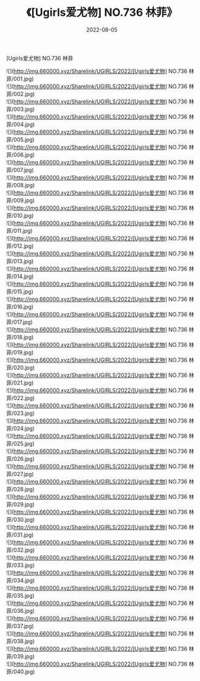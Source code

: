 ﻿---
layout: post
title:  《[Ugirls爱尤物] NO.736 林菲》
date:   2022-08-05
img: http://img.660000.xyz/Sharelink/UGIRLS/2022/[Ugirls爱尤物] NO.736 林菲/000.jpg
categories: [美女, 清纯, 唯美]
---

[Ugirls爱尤物] NO.736 林菲

 ![](http://img.660000.xyz/Sharelink/UGIRLS/2022/[Ugirls爱尤物] NO.736 林菲/001.jpg) <br>![](http://img.660000.xyz/Sharelink/UGIRLS/2022/[Ugirls爱尤物] NO.736 林菲/002.jpg) <br>![](http://img.660000.xyz/Sharelink/UGIRLS/2022/[Ugirls爱尤物] NO.736 林菲/003.jpg) <br>![](http://img.660000.xyz/Sharelink/UGIRLS/2022/[Ugirls爱尤物] NO.736 林菲/004.jpg) <br>![](http://img.660000.xyz/Sharelink/UGIRLS/2022/[Ugirls爱尤物] NO.736 林菲/005.jpg) <br>![](http://img.660000.xyz/Sharelink/UGIRLS/2022/[Ugirls爱尤物] NO.736 林菲/006.jpg) <br>![](http://img.660000.xyz/Sharelink/UGIRLS/2022/[Ugirls爱尤物] NO.736 林菲/007.jpg) <br>![](http://img.660000.xyz/Sharelink/UGIRLS/2022/[Ugirls爱尤物] NO.736 林菲/008.jpg) <br>![](http://img.660000.xyz/Sharelink/UGIRLS/2022/[Ugirls爱尤物] NO.736 林菲/009.jpg) <br>![](http://img.660000.xyz/Sharelink/UGIRLS/2022/[Ugirls爱尤物] NO.736 林菲/010.jpg) <br>![](http://img.660000.xyz/Sharelink/UGIRLS/2022/[Ugirls爱尤物] NO.736 林菲/011.jpg) <br>![](http://img.660000.xyz/Sharelink/UGIRLS/2022/[Ugirls爱尤物] NO.736 林菲/012.jpg) <br>![](http://img.660000.xyz/Sharelink/UGIRLS/2022/[Ugirls爱尤物] NO.736 林菲/013.jpg) <br>![](http://img.660000.xyz/Sharelink/UGIRLS/2022/[Ugirls爱尤物] NO.736 林菲/014.jpg) <br>![](http://img.660000.xyz/Sharelink/UGIRLS/2022/[Ugirls爱尤物] NO.736 林菲/015.jpg) <br>![](http://img.660000.xyz/Sharelink/UGIRLS/2022/[Ugirls爱尤物] NO.736 林菲/016.jpg) <br>![](http://img.660000.xyz/Sharelink/UGIRLS/2022/[Ugirls爱尤物] NO.736 林菲/017.jpg) <br>![](http://img.660000.xyz/Sharelink/UGIRLS/2022/[Ugirls爱尤物] NO.736 林菲/018.jpg) <br>![](http://img.660000.xyz/Sharelink/UGIRLS/2022/[Ugirls爱尤物] NO.736 林菲/019.jpg) <br>![](http://img.660000.xyz/Sharelink/UGIRLS/2022/[Ugirls爱尤物] NO.736 林菲/020.jpg) <br>![](http://img.660000.xyz/Sharelink/UGIRLS/2022/[Ugirls爱尤物] NO.736 林菲/021.jpg) <br>![](http://img.660000.xyz/Sharelink/UGIRLS/2022/[Ugirls爱尤物] NO.736 林菲/022.jpg) <br>![](http://img.660000.xyz/Sharelink/UGIRLS/2022/[Ugirls爱尤物] NO.736 林菲/023.jpg) <br>![](http://img.660000.xyz/Sharelink/UGIRLS/2022/[Ugirls爱尤物] NO.736 林菲/024.jpg) <br>![](http://img.660000.xyz/Sharelink/UGIRLS/2022/[Ugirls爱尤物] NO.736 林菲/025.jpg) <br>![](http://img.660000.xyz/Sharelink/UGIRLS/2022/[Ugirls爱尤物] NO.736 林菲/026.jpg) <br>![](http://img.660000.xyz/Sharelink/UGIRLS/2022/[Ugirls爱尤物] NO.736 林菲/027.jpg) <br>![](http://img.660000.xyz/Sharelink/UGIRLS/2022/[Ugirls爱尤物] NO.736 林菲/028.jpg) <br>![](http://img.660000.xyz/Sharelink/UGIRLS/2022/[Ugirls爱尤物] NO.736 林菲/029.jpg) <br>![](http://img.660000.xyz/Sharelink/UGIRLS/2022/[Ugirls爱尤物] NO.736 林菲/030.jpg) <br>![](http://img.660000.xyz/Sharelink/UGIRLS/2022/[Ugirls爱尤物] NO.736 林菲/031.jpg) <br>![](http://img.660000.xyz/Sharelink/UGIRLS/2022/[Ugirls爱尤物] NO.736 林菲/032.jpg) <br>![](http://img.660000.xyz/Sharelink/UGIRLS/2022/[Ugirls爱尤物] NO.736 林菲/033.jpg) <br>![](http://img.660000.xyz/Sharelink/UGIRLS/2022/[Ugirls爱尤物] NO.736 林菲/034.jpg) <br>![](http://img.660000.xyz/Sharelink/UGIRLS/2022/[Ugirls爱尤物] NO.736 林菲/035.jpg) <br>![](http://img.660000.xyz/Sharelink/UGIRLS/2022/[Ugirls爱尤物] NO.736 林菲/036.jpg) <br>![](http://img.660000.xyz/Sharelink/UGIRLS/2022/[Ugirls爱尤物] NO.736 林菲/037.jpg) <br>![](http://img.660000.xyz/Sharelink/UGIRLS/2022/[Ugirls爱尤物] NO.736 林菲/038.jpg) <br>![](http://img.660000.xyz/Sharelink/UGIRLS/2022/[Ugirls爱尤物] NO.736 林菲/039.jpg) <br>![](http://img.660000.xyz/Sharelink/UGIRLS/2022/[Ugirls爱尤物] NO.736 林菲/040.jpg) <br>